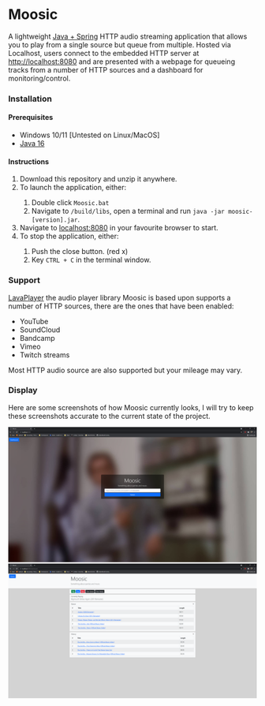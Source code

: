 # Moosic
A lightweight [Java + Spring](https://spring.io/) HTTP audio streaming application that allows you to play from a single source but queue from multiple.
Hosted via Localhost, users connect to the embedded HTTP server at [http://localhost:8080](http://localhost:8080) and are presented with a webpage for queueing tracks from a number of HTTP sources and a dashboard for monitoring/control. 

### Installation

#### Prerequisites
- Windows 10/11 [Untested on Linux/MacOS]
- [Java 16](https://jdk.java.net/16/)

#### Instructions
<ol>
    <li>Download this repository and unzip it anywhere.</li>
    <li>To launch the application, either:</li>
        <ol>
            <li>Double click <code>Moosic.bat</code></li>
            <li>Navigate to <code>/build/libs</code>, open a terminal and run <code>java -jar moosic-[version].jar</code>.</li>
        </ol>
    <li>Navigate to <a href="http://localhost:8080">localhost:8080</a> in your favourite browser to start.</li>
    <li>To stop the application, either:</li>
        <ol>
            <li>Push the close button. (red x)</li>
            <li>Key <code>CTRL + C</code> in the terminal window.</li>
        </ol>
</ol>

### Support
[LavaPlayer](https://github.com/sedmelluq/lavaplayer) the audio player library Moosic is based upon supports a number of HTTP sources, there are the ones that have been enabled:
- YouTube
- SoundCloud
- Bandcamp
- Vimeo
- Twitch streams

Most HTTP audio source are also supported but your mileage may vary.

### Display
Here are some screenshots of how Moosic currently looks, I will try to keep these screenshots accurate to the current state of the project.

![landing](resources/landing.png)
![dashboard](resources/dashboard.png)



